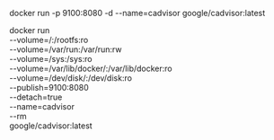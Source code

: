 




docker run -p 9100:8080 -d --name=cadvisor google/cadvisor:latest





docker run \
  --volume=/:/rootfs:ro \
  --volume=/var/run:/var/run:rw \
  --volume=/sys:/sys:ro \
  --volume=/var/lib/docker/:/var/lib/docker:ro \
  --volume=/dev/disk/:/dev/disk:ro \
  --publish=9100:8080 \
  --detach=true \
  --name=cadvisor \
  --rm \
  google/cadvisor:latest











